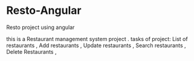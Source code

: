 # Resto-Angular
Resto project using angular

this is a Restaurant management system project .
tasks of project:
List of restaurants ,
Add restaurants ,
Update restaurants ,
Search restaurants ,
Delete Restaurants ,

 








